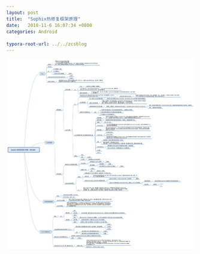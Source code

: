 ```yaml
---
layout: post
title:  "Sophix热修复框架原理"
date:   2018-11-6 16:07:34 +0800
categories: Android

typora-root-url: ../../zcsblog
---
```


<img src="/assets/Android/Sophix热修复框架原理.jpg" alt="img" style="zoom:200%;" />